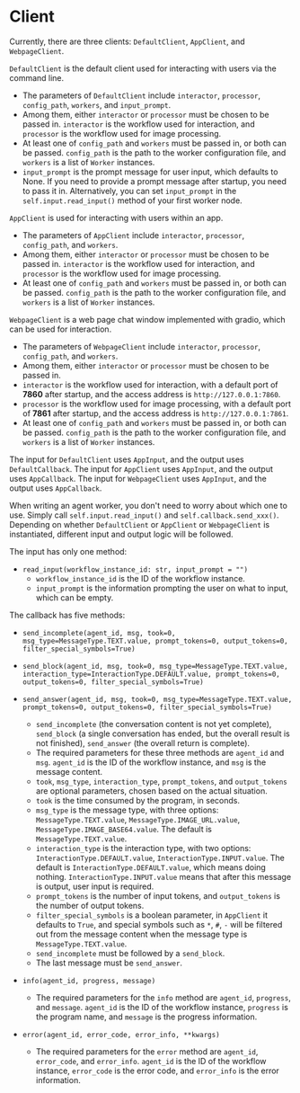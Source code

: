# Client

Currently, there are three clients: `DefaultClient`, `AppClient`, and `WebpageClient`.

`DefaultClient` is the default client used for interacting with users via the command line. 
- The parameters of `DefaultClient` include `interactor`, `processor`, `config_path`, `workers`, and `input_prompt`.
- Among them, either `interactor` or `processor` must be chosen to be passed in. `interactor` is the workflow used for interaction, and `processor` is the workflow used for image processing.
- At least one of `config_path` and `workers` must be passed in, or both can be passed. `config_path` is the path to the worker configuration file, and `workers` is a list of `Worker` instances.
- `input_prompt` is the prompt message for user input, which defaults to None. If you need to provide a prompt message after startup, you need to pass it in. Alternatively, you can set `input_prompt` in the `self.input.read_input()` method of your first worker node.

`AppClient` is used for interacting with users within an app.
- The parameters of `AppClient` include `interactor`, `processor`, `config_path`, and `workers`.
- Among them, either `interactor` or `processor` must be chosen to be passed in. `interactor` is the workflow used for interaction, and `processor` is the workflow used for image processing.
- At least one of `config_path` and `workers` must be passed in, or both can be passed. `config_path` is the path to the worker configuration file, and `workers` is a list of `Worker` instances.

`WebpageClient` is a web page chat window implemented with gradio, which can be used for interaction.
- The parameters of `WebpageClient` include `interactor`, `processor`, `config_path`, and `workers`.
- Among them, either `interactor` or `processor` must be chosen to be passed in.
- `interactor` is the workflow used for interaction, with a default port of **7860** after startup, and the access address is `http://127.0.0.1:7860`.
- `processor` is the workflow used for image processing, with a default port of **7861** after startup, and the access address is `http://127.0.0.1:7861`.
- At least one of `config_path` and `workers` must be passed in, or both can be passed. `config_path` is the path to the worker configuration file, and `workers` is a list of `Worker` instances.


The input for `DefaultClient` uses `AppInput`, and the output uses `DefaultCallback`. The input for `AppClient` uses `AppInput`, and the output uses `AppCallback`. The input for `WebpageClient` uses `AppInput`, and the output uses `AppCallback`.

When writing an agent worker, you don't need to worry about which one to use. Simply call `self.input.read_input()` and `self.callback.send_xxx()`. Depending on whether `DefaultClient` or `AppClient` or `WebpageClient` is instantiated, different input and output logic will be followed.

The input has only one method:
- `read_input(workflow_instance_id: str, input_prompt = "")`
  - `workflow_instance_id` is the ID of the workflow instance.
  - `input_prompt` is the information prompting the user on what to input, which can be empty.

The callback has five methods:
- `send_incomplete(agent_id, msg, took=0, msg_type=MessageType.TEXT.value, prompt_tokens=0, output_tokens=0, filter_special_symbols=True)`
- `send_block(agent_id, msg, took=0, msg_type=MessageType.TEXT.value, interaction_type=InteractionType.DEFAULT.value, prompt_tokens=0, output_tokens=0, filter_special_symbols=True)`
- `send_answer(agent_id, msg, took=0, msg_type=MessageType.TEXT.value, prompt_tokens=0, output_tokens=0, filter_special_symbols=True)`

  - `send_incomplete` (the conversation content is not yet complete), `send_block` (a single conversation has ended, but the overall result is not finished), `send_answer` (the overall return is complete).
  - The required parameters for these three methods are `agent_id` and `msg`. `agent_id` is the ID of the workflow instance, and `msg` is the message content.
  - `took`, `msg_type`, `interaction_type`, `prompt_tokens`, and `output_tokens` are optional parameters, chosen based on the actual situation.
  - `took` is the time consumed by the program, in seconds.
  - `msg_type` is the message type, with three options: `MessageType.TEXT.value`, `MessageType.IMAGE_URL.value`, `MessageType.IMAGE_BASE64.value`. The default is `MessageType.TEXT.value`.
  - `interaction_type` is the interaction type, with two options: `InteractionType.DEFAULT.value`, `InteractionType.INPUT.value`. The default is `InteractionType.DEFAULT.value`, which means doing nothing. `InteractionType.INPUT.value` means that after this message is output, user input is required.
  - `prompt_tokens` is the number of input tokens, and `output_tokens` is the number of output tokens.
  - `filter_special_symbols` is a boolean parameter, in `AppClient` it defaults to `True`, and special symbols such as `*`, `#`, `-` will be filtered out from the message content when the message type is `MessageType.TEXT.value`.
  - `send_incomplete` must be followed by a `send_block`.
  - The last message must be `send_answer`.

- `info(agent_id, progress, message)`
  - The required parameters for the `info` method are `agent_id`, `progress`, and `message`. `agent_id` is the ID of the workflow instance, `progress` is the program name, and `message` is the progress information.

- `error(agent_id, error_code, error_info, **kwargs)`
  - The required parameters for the `error` method are `agent_id`, `error_code`, and `error_info`. `agent_id` is the ID of the workflow instance, `error_code` is the error code, and `error_info` is the error information.
